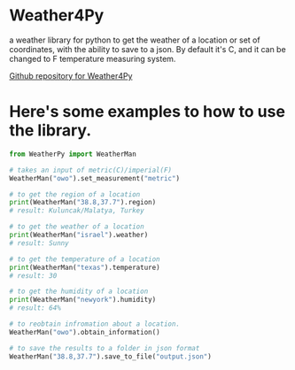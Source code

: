 # Weather4Py
a weather library for python to get the weather of a location or set of coordinates, with the ability to save to a json. By default it's C, and it can be changed to F temperature measuring system.

[Github repository for Weather4Py](https://github.com/MintTeaNeko/Weather4Py)

# Here's some examples to how to use the library.
```py
from WeatherPy import WeatherMan

# takes an input of metric(C)/imperial(F)
WeatherMan("owo").set_measurement("metric")

# to get the region of a location
print(WeatherMan("38.8,37.7").region)
# result: Kuluncak/Malatya, Turkey

# to get the weather of a location
print(WeatherMan("israel").weather)
# result: Sunny

# to get the temperature of a location
print(WeatherMan("texas").temperature)
# result: 30

# to get the humidity of a location
print(WeatherMan("newyork").humidity)
# result: 64%

# to reobtain infromation about a location.
WeatherMan("owo").obtain_information()

# to save the results to a folder in json format
WeatherMan("38.8,37.7").save_to_file("output.json")
```
